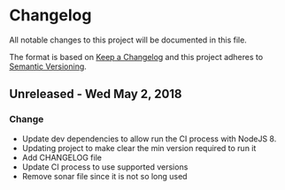 # Changelog
All notable changes to this project will be documented in this file.

The format is based on [Keep a Changelog](http://keepachangelog.com/en/1.0.0/)
and this project adheres to [Semantic Versioning](http://semver.org/spec/v2.0.0.html).

## Unreleased - Wed May 2, 2018
### Change
- Update dev dependencies to allow run the CI process with NodeJS 8.
- Updating project to make clear the min version required to run it
- Add CHANGELOG file
- Update CI process to use supported versions
- Remove sonar file since it is not so long used


 

